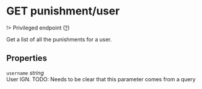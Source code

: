 # <span class="badge badge-light">GET</span> <span class="badge badge-light">punishment/user</span>

!> Privileged endpoint ([?](privileged.md))

Get a list of all the punishments for a user.

## Properties

`username` *string*  
User IGN. TODO: Needs to be clear that this parameter comes from a query



